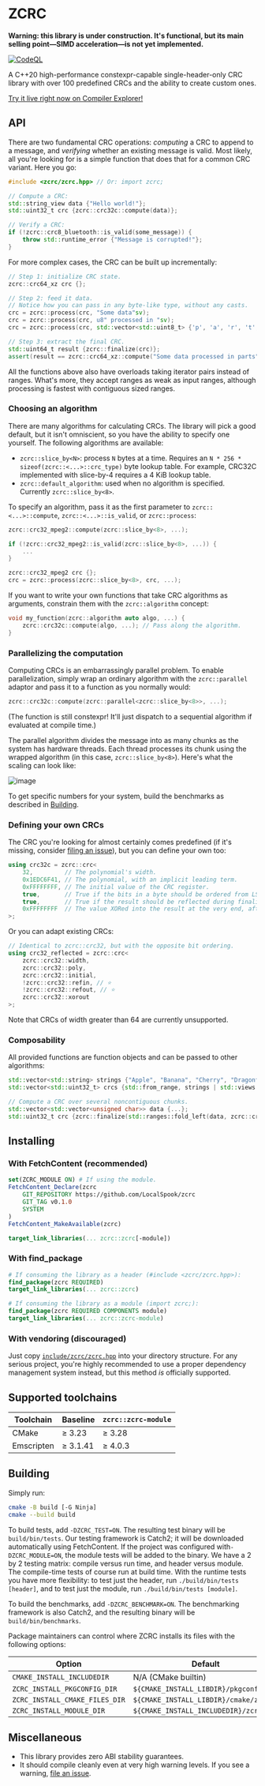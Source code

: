 # ZCRC

**Warning: this library is under construction.
It's functional, but its main selling point—SIMD acceleration—is not yet implemented.**

[![CodeQL](https://github.com/LocalSpook/zcrc/actions/workflows/codeql.yml/badge.svg)](https://github.com/LocalSpook/zcrc/actions/workflows/codeql.yml)

A C++20 high-performance constexpr-capable single-header-only CRC library with over 100 predefined CRCs and the ability to create custom ones.

[Try it live right now on Compiler Explorer!](https://godbolt.org/z/4GKsWhvnz)

## API

There are two fundamental CRC operations: *computing* a CRC to append to a message,
and *verifying* whether an existing message is valid. Most likely, all you're looking
for is a simple function that does that for a common CRC variant. Here you go:

```cpp
#include <zcrc/zcrc.hpp> // Or: import zcrc;

// Compute a CRC:
std::string_view data {"Hello world!"};
std::uint32_t crc {zcrc::crc32c::compute(data)};

// Verify a CRC:
if (!zcrc::crc8_bluetooth::is_valid(some_message)) {
    throw std::runtime_error {"Message is corrupted!"};
}
```

For more complex cases, the CRC can be built up incrementally:

```cpp
// Step 1: initialize CRC state.
zcrc::crc64_xz crc {};

// Step 2: feed it data.
// Notice how you can pass in any byte-like type, without any casts.
crc = zcrc::process(crc, "Some data"sv);
crc = zcrc::process(crc, u8" processed in "sv);
crc = zcrc::process(crc, std::vector<std::uint8_t> {'p', 'a', 'r', 't', 's'});

// Step 3: extract the final CRC.
std::uint64_t result {zcrc::finalize(crc)};
assert(result == zcrc::crc64_xz::compute("Some data processed in parts"sv));
```

All the functions above also have overloads taking iterator pairs instead of ranges.
What's more, they accept ranges as weak as input ranges,
although processing is fastest with contiguous sized ranges.

### Choosing an algorithm

There are many algorithms for calculating CRCs.
The library will pick a good default, but it isn't omniscient,
so you have the ability to specify one yourself.
The following algorithms are available:

- `zcrc::slice_by<N>`: process `N` bytes at a time.
  Requires an `N * 256 * sizeof(zcrc::<...>::crc_type)` byte lookup table.
  For example, CRC32C implemented with slice-by-4 requires a 4 KiB lookup table.
- `zcrc::default_algorithm`: used when no algorithm is specified. Currently `zcrc::slice_by<8>`.

To specify an algorithm, pass it as the first parameter to `zcrc::<...>::compute`, `zcrc::<...>::is_valid`, or `zcrc::process`:

```cpp
zcrc::crc32_mpeg2::compute(zcrc::slice_by<8>, ...);

if (!zcrc::crc32_mpeg2::is_valid(zcrc::slice_by<8>, ...)) {
    ...
}

zcrc::crc32_mpeg2 crc {};
crc = zcrc::process(zcrc::slice_by<8>, crc, ...);
```

If you want to write your own functions that take CRC algorithms as arguments,
constrain them with the `zcrc::algorithm` concept:

```cpp
void my_function(zcrc::algorithm auto algo, ...) {
    zcrc::crc32c::compute(algo, ...); // Pass along the algorithm.
}
```

### Parallelizing the computation

Computing CRCs is an embarrassingly parallel problem.
To enable parallelization,
simply wrap an ordinary algorithm with the `zcrc::parallel` adaptor and pass it to a function as you normally would:

```cpp
zcrc::crc32c::compute(zcrc::parallel<zcrc::slice_by<8>>, ...);
```

(The function is still constexpr! It'll just dispatch to a sequential algorithm if evaluated at compile time.)

The parallel algorithm divides the message into as many chunks as the system has hardware threads.
Each thread processes its chunk using the wrapped algorithm (in this case, `zcrc::slice_by<8>`).
Here's what the scaling can look like:

![image](img/parallel_scaling.svg)

To get specific numbers for your system, build the benchmarks as described in [Building](#building).

### Defining your own CRCs

The CRC you're looking for almost certainly comes predefined
(if it's missing, consider [filing an issue](https://github.com/LocalSpook/zcrc/issues)),
but you can define your own too:

```cpp
using crc32c = zcrc::crc<
    32,         // The polynomial's width.
    0x1EDC6F41, // The polynomial, with an implicit leading term.
    0xFFFFFFFF, // The initial value of the CRC register.
    true,       // True if the bits in a byte should be ordered from LSb to MSb, false if vice-versa.
    true,       // True if the result should be reflected during finalization.
    0xFFFFFFFF  // The value XORed into the result at the very end, after any reflection.
>;
```

Or you can adapt existing CRCs:

```cpp
// Identical to zcrc::crc32, but with the opposite bit ordering.
using crc32_reflected = zcrc::crc<
    zcrc::crc32::width,
    zcrc::crc32::poly,
    zcrc::crc32::initial,
    !zcrc::crc32::refin, // ⭐
    !zcrc::crc32::refout, // ⭐
    zcrc::crc32::xorout
>;
```

Note that CRCs of width greater than 64 are currently unsupported.

### Composability

All provided functions are function objects and can be passed to other algorithms:

```cpp
std::vector<std::string> strings {"Apple", "Banana", "Cherry", "Dragonfruit"};
std::vector<std::uint32_t> crcs {std::from_range, strings | std::views::transform(zcrc::crc32c::compute)};

// Compute a CRC over several noncontiguous chunks.
std::vector<std::vector<unsigned char>> data {...};
std::uint32_t crc {zcrc::finalize(std::ranges::fold_left(data, zcrc::crc32c {}, zcrc::process))};
```

## Installing

### With FetchContent (recommended)

```cmake
set(ZCRC_MODULE ON) # If using the module.
FetchContent_Declare(zcrc
    GIT_REPOSITORY https://github.com/LocalSpook/zcrc
    GIT_TAG v0.1.0
    SYSTEM
)
FetchContent_MakeAvailable(zcrc)

target_link_libraries(... zcrc::zcrc[-module])
```

### With find_package

```cmake
# If consuming the library as a header (#include <zcrc/zcrc.hpp>):
find_package(zcrc REQUIRED)
target_link_libraries(... zcrc::zcrc)

# If consuming the library as a module (import zcrc;):
find_package(zcrc REQUIRED COMPONENTS module)
target_link_libraries(... zcrc::zcrc-module)
```

### With vendoring (discouraged)

Just copy [`include/zcrc/zcrc.hpp`](include/zcrc/zcrc.hpp) into your directory structure.
For any serious project, you're highly recommended to use a proper dependency management
system instead, but this method *is* officially supported.

## Supported toolchains

| Toolchain  | Baseline  | `zcrc::zcrc-module` |
|------------|-----------|---------------------|
| CMake      | ≥ 3.23    | ≥ 3.28              |
| Emscripten | ≥ 3.1.41  | ≥ 4.0.3             |

<!--
Emscripten before 3.1.41 bundles libc++ 15, which has incomplete ranges support
and would be too much of a hassle to support:

https://github.com/emscripten-core/emscripten/blob/main/ChangeLog.md

4.0.3 is the first version Emscripten advertises support for modules.
That support is enough for us, but is still imperfect (see
https://github.com/emscripten-core/emscripten/issues/24454; only fixed in 4.0.10).
--->

## Building

Simply run:

```sh
cmake -B build [-G Ninja]
cmake --build build
```

To build tests, add `-DZCRC_TEST=ON`.
The resulting test binary will be `build/bin/tests`.
Our testing framework is Catch2;
it will be downloaded automatically using FetchContent.
If the project was configured with`-DZCRC_MODULE=ON`,
the module tests will be added to the binary.
We have a 2 by 2 testing matrix:
compile versus run time, and header versus module.
The compile-time tests of course run at build time.
With the runtime tests you have more flexibility:
to test just the header, run `./build/bin/tests [header]`, and
to test just the module, run `./build/bin/tests [module]`.

To build the benchmarks, add `-DZCRC_BENCHMARK=ON`.
The benchmarking framework is also Catch2,
and the resulting binary will be `build/bin/benchmarks`.

Package maintainers can control where ZCRC installs its files with the following options:

|             Option             |                  Default               | Controls  |
|--------------------------------|----------------------------------------|-----------|
| `CMAKE_INSTALL_INCLUDEDIR`     | N/A (CMake builtin)                    | `*.hpp`   |
| `ZCRC_INSTALL_PKGCONFIG_DIR`   | `${CMAKE_INSTALL_LIBDIR}/pkgconfig`    | `zcrc.pc` |
| `ZCRC_INSTALL_CMAKE_FILES_DIR` | `${CMAKE_INSTALL_LIBDIR}/cmake/zcrc`   | `*.cmake` |
| `ZCRC_INSTALL_MODULE_DIR`      | `${CMAKE_INSTALL_INCLUDEDIR}/zcrc/src` | `*.cppm`  |

## Miscellaneous

- This library provides zero ABI stability guarantees.
- It should compile cleanly even at very high warning levels.
  If you see a warning, [file an issue](https://github.com/LocalSpook/zcrc/issues).
